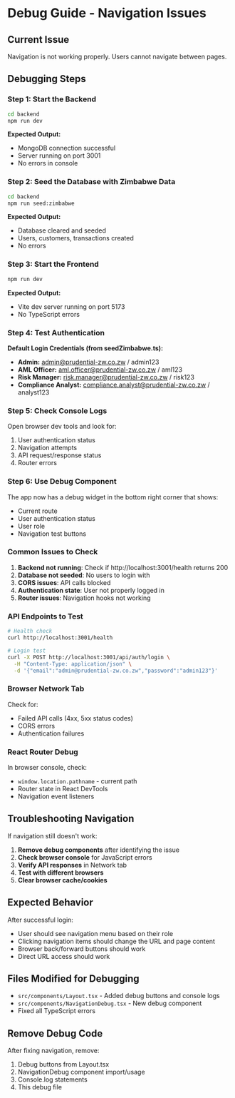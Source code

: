 # Debug Guide - Navigation Issues

## Current Issue
Navigation is not working properly. Users cannot navigate between pages.

## Debugging Steps

### Step 1: Start the Backend
```bash
cd backend
npm run dev
```

**Expected Output:**
- MongoDB connection successful
- Server running on port 3001
- No errors in console

### Step 2: Seed the Database with Zimbabwe Data
```bash
cd backend
npm run seed:zimbabwe
```

**Expected Output:**
- Database cleared and seeded
- Users, customers, transactions created
- No errors

### Step 3: Start the Frontend
```bash
npm run dev
```

**Expected Output:**
- Vite dev server running on port 5173
- No TypeScript errors

### Step 4: Test Authentication

**Default Login Credentials (from seedZimbabwe.ts):**
- **Admin:** admin@prudential-zw.co.zw / admin123
- **AML Officer:** aml.officer@prudential-zw.co.zw / aml123  
- **Risk Manager:** risk.manager@prudential-zw.co.zw / risk123
- **Compliance Analyst:** compliance.analyst@prudential-zw.co.zw / analyst123

### Step 5: Check Console Logs

Open browser dev tools and look for:
1. User authentication status
2. Navigation attempts
3. API request/response status
4. Router errors

### Step 6: Use Debug Component

The app now has a debug widget in the bottom right corner that shows:
- Current route
- User authentication status  
- User role
- Navigation test buttons

### Common Issues to Check

1. **Backend not running**: Check if http://localhost:3001/health returns 200
2. **Database not seeded**: No users to login with
3. **CORS issues**: API calls blocked
4. **Authentication state**: User not properly logged in
5. **Router issues**: Navigation hooks not working

### API Endpoints to Test

```bash
# Health check
curl http://localhost:3001/health

# Login test
curl -X POST http://localhost:3001/api/auth/login \
  -H "Content-Type: application/json" \
  -d '{"email":"admin@prudential-zw.co.zw","password":"admin123"}'
```

### Browser Network Tab

Check for:
- Failed API calls (4xx, 5xx status codes)
- CORS errors
- Authentication failures

### React Router Debug

In browser console, check:
- `window.location.pathname` - current path
- Router state in React DevTools
- Navigation event listeners

## Troubleshooting Navigation

If navigation still doesn't work:

1. **Remove debug components** after identifying the issue
2. **Check browser console** for JavaScript errors
3. **Verify API responses** in Network tab
4. **Test with different browsers**
5. **Clear browser cache/cookies**

## Expected Behavior

After successful login:
- User should see navigation menu based on their role
- Clicking navigation items should change the URL and page content
- Browser back/forward buttons should work
- Direct URL access should work

## Files Modified for Debugging

- `src/components/Layout.tsx` - Added debug buttons and console logs
- `src/components/NavigationDebug.tsx` - New debug component
- Fixed all TypeScript errors

## Remove Debug Code

After fixing navigation, remove:
1. Debug buttons from Layout.tsx
2. NavigationDebug component import/usage
3. Console.log statements
4. This debug file
